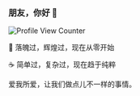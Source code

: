### 朋友，你好 👋
![Profile View Counter](https://komarev.com/ghpvc/?username=jilaokang)

🌇 落魄过，辉煌过，现在从零开始

☕ 简单过，复杂过，现在趋于纯粹

爱我所爱，让我们做点儿不一样的事情。
